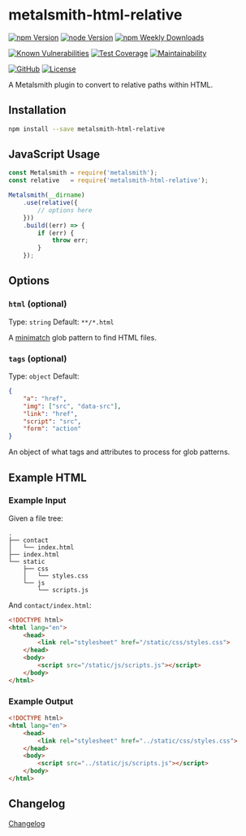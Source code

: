 # metalsmith-html-relative

[![npm Version](https://badgen.net/npm/v/metalsmith-html-relative?icon=npm)](https://www.npmjs.com/package/metalsmith-html-relative)
[![node Version](https://badgen.net/npm/node/metalsmith-html-relative)](https://github.com/emmercm/metalsmith-html-relative/blob/master/package.json)
[![npm Weekly Downloads](https://badgen.net/npm/dw/metalsmith-html-relative)](https://www.npmjs.com/package/metalsmith-html-relative)

[![Known Vulnerabilities](https://snyk.io/test/npm/metalsmith-html-relative/badge.svg)](https://snyk.io/test/npm/metalsmith-html-relative)
[![Test Coverage](https://badgen.net/codecov/c/github/emmercm/metalsmith-html-relative/master?icon=codecov)](https://codecov.io/gh/emmercm/metalsmith-html-relative)
[![Maintainability](https://badgen.net/codeclimate/maintainability/emmercm/metalsmith-html-relative?icon=codeclimate)](https://codeclimate.com/github/emmercm/metalsmith-html-relative/maintainability)

[![GitHub](https://badgen.net/badge/emmercm/metalsmith-html-relative/purple?icon=github)](https://github.com/emmercm/metalsmith-html-relative)
[![License](https://badgen.net/github/license/emmercm/metalsmith-html-relative?color=grey)](https://github.com/emmercm/metalsmith-html-relative/blob/master/LICENSE)

A Metalsmith plugin to convert to relative paths within HTML.

## Installation

```bash
npm install --save metalsmith-html-relative
```

## JavaScript Usage

```javascript
const Metalsmith = require('metalsmith');
const relative   = require('metalsmith-html-relative');

Metalsmith(__dirname)
    .use(relative({
        // options here
    }))
    .build((err) => {
        if (err) {
            throw err;
        }
    });
```

## Options

### `html` (optional)

Type: `string` Default: `**/*.html`

A [minimatch](https://www.npmjs.com/package/minimatch) glob pattern to find HTML files.

### `tags` (optional)

Type: `object` Default:

```json
{
    "a": "href",
    "img": ["src", "data-src"],
    "link": "href",
    "script": "src",
    "form": "action"
}
```

An object of what tags and attributes to process for glob patterns.

## Example HTML

### Example Input

Given a file tree:

```text
.
├── contact
│   └── index.html
├── index.html
└── static
    ├── css
    │   └── styles.css
    └── js
        └── scripts.js
```

And `contact/index.html`:

```html
<!DOCTYPE html>
<html lang="en">
    <head>
        <link rel="stylesheet" href="/static/css/styles.css">
    </head>
    <body>
        <script src="/static/js/scripts.js"></script>
    </body>
</html>
```

### Example Output

```html
<!DOCTYPE html>
<html lang="en">
    <head>
        <link rel="stylesheet" href="../static/css/styles.css">
    </head>
    <body>
        <script src="../static/js/scripts.js"></script>
    </body>
</html>
```

## Changelog

[Changelog](./CHANGELOG.md)

